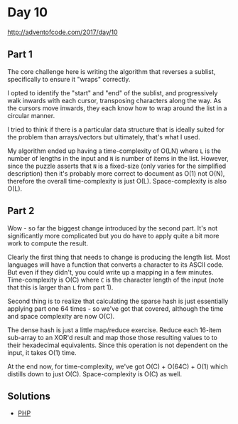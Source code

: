 # Day 10

http://adventofcode.com/2017/day/10

## Part 1

The core challenge here is writing the algorithm that reverses a sublist, specifically to ensure it "wraps" correctly.

I opted to identify the "start" and "end" of the sublist, and progressively walk inwards with each cursor, transposing
characters along the way. As the cursors move inwards, they each know how to wrap around the list in a circular manner.

I tried to think if there is a particular data structure that is ideally suited for the problem than arrays/vectors but
ultimately, that's what I used.

My algorithm ended up having a time-complexity of O(LN) where `L` is the number of lengths in the input and `N` is
number of items in the list. However, since the puzzle asserts that `N` is a fixed-size (only varies for the simplified
description) then it's probably more correct to document as O(1) not O(N), therefore the overall time-complexity is just
O(L). Space-complexity is also O(L).

## Part 2

Wow - so far the biggest change introduced by the second part. It's not significantly more complicated but you do have
to apply quite a bit more work to compute the result.

Clearly the first thing that needs to change is producing the length list. Most languages will have a function that
converts a character to its ASCII code. But even if they didn't, you could write up a mapping in a few minutes.
Time-complexity is O(C) where `C` is the character length of the input (note that this is larger than `L` from part 1).

Second thing is to realize that calculating the sparse hash is just essentially applying part one 64 times - so we've
got that covered, although the time and space complexity are now O(C).

The dense hash is just a little map/reduce exercise. Reduce each 16-item sub-array to an XOR'd result and map those
those resulting values to to their hexadecimal equivalents. Since this operation is not dependent on the input, it takes
O(1) time.

At the end now, for time-complexity, we've got O(C) + O(64C) + O(1) which distills down to just O(C). Space-complexity
is O(C) as well.

## Solutions

 - [PHP](../../php/src/Solution/Day10Solution.php)